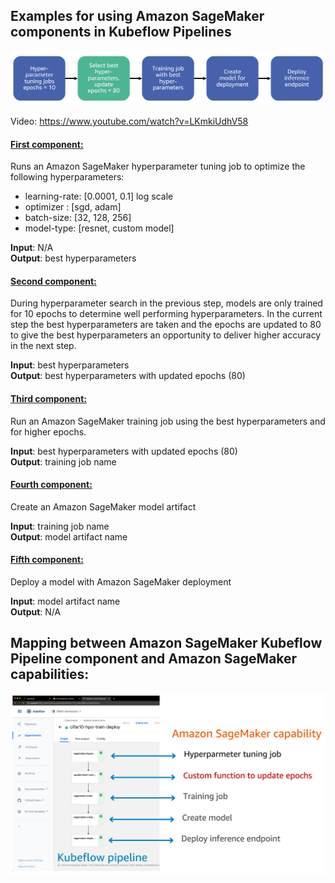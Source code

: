 ## Examples for using Amazon SageMaker components in Kubeflow Pipelines

![Demo_pipeline](pipeline.png)

Video: https://www.youtube.com/watch?v=LKmkiUdhV58

#### <ins>First component:
Runs an Amazon SageMaker hyperparameter tuning job to optimize the following hyperparameters:

* learning-rate: [0.0001, 0.1] log scale
* optimizer : [sgd, adam]
* batch-size: [32, 128, 256]
* model-type: [resnet, custom model]

**Input**: N/A <br>
**Output**: best hyperparameters

#### <ins>Second component:
During hyperparameter search in the previous step, models are only trained for 10 epochs to determine well performing hyperparameters. In the current step the best hyperparameters are taken and the epochs are updated to 80 to give the best hyperparameters an opportunity to deliver higher accuracy in the next step.

**Input**: best hyperparameters <br>
**Output**: best hyperparameters with updated epochs (80)

#### <ins>Third component:
Run an Amazon SageMaker training job using the best hyperparameters and for higher epochs.

**Input**: best hyperparameters with updated epochs (80) <br>
**Output**: training job name

#### <ins>Fourth component:
Create an Amazon SageMaker model artifact

**Input**: training job name <br>
**Output**: model artifact name

#### <ins>Fifth component:
Deploy a model with Amazon SageMaker deployment 

**Input**: model artifact name <br>
**Output**: N/A

## Mapping between Amazon SageMaker Kubeflow Pipeline component and Amazon SageMaker capabilities:

![mapping](sm_kpf.png)
